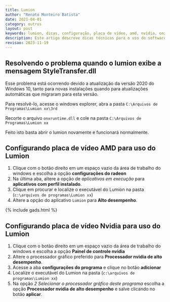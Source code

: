 ```yaml
---
title: Lumion
author: "Renato Monteiro Batista"
date: 2021-04-01
category: outros
layout: post
keywords: lumion, dicas, configuração, placa de vídeo, amd, nvidia, onxruntime.dll, styletransfer.dll, não abre, não inicia, lumion não abre, erro, onxruntime, styletransfer, configurar placa de vídeo, configurar, corrigir, reparar, resolver
description: Este artigo descreve dicas técnicas para o uso do software lumion
revisao: 2023-11-19
---
```


## Resolvendo o problema quando o lumion exibe a mensagem StyleTransfer.dll

Esse problema está ocorrendo devido a atualização da versão 2020 do Windows 10, tanto para novas instalações quando para atualizações automáticas que migraram para esta versão.

Para resolvê-lo, acesse o windows explorer, abra a pasta `C:\Arquivos de Programas\Lumion xx\3rd`

Recorte o arquivo `onxruntime.dll` e cole na pasta `C:\Arquivos de Programas\Lumion xx`

Feito isto basta abrir o lumion novamente e funcionará normalmente.

## Configurando placa de vídeo AMD para uso do Lumion

1. Clique com o botão direito em um espaço vazio da área de trabalho do windows e escolha a opção **configurações do radeon**
2. Na última aba, altere a opção de _aplicativos em execução_ para **aplicativos com perfil instalado**.
3. Clique em procurar e localize o executável do Lumion na pasta (`c:\arquivos de programas\Lumion xx`)
4. Altere a opção do aplicativo `Lumion` para **Alto desempenho**.

{% include gads.html %}

## Configurando placa de vídeo Nvidia para uso do Lumion

1. Clique com o botão direito em um espaço vazio da área de trabalho do windows e escolha a opção **Painel de controle nvidia**
2. Altere o processador gráfico preferido para **Processador nvidia de alto desempenho**.
3. Acesse a aba **configurações do programa** e clique no botão **adicionar**
4. Localize o executável do Lumion na pasta (`c:\arquivos de programas\Lumion xx`)
5. Na opção _2 Selecionar o processador gráfico deste programa_ escolha a opção **Processador nvidia de alto desempenho** e salve clicando no botão **aplicar**.